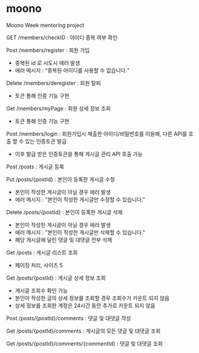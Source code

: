 # moono
Moono Week mentoring project

GET /members/checkID : 아이디 중복 여부 확인

Post /members/register : 회원 가입
- 중복된 id 로 시도시 에러 발생
- 에러 메시지 : “중복된 아이디를 사용할 수 없습니다.“

Delete /members/deregister : 회원 탈퇴
- 토큰 통해 인증 기능 구현

Get /members/myPage : 회원 상세 정보 조회
- 토큰 통해 인증 기능 구현

Post /members/login : 회원가입시 제출한 아이디/비밀번호를 이용해, 다른 API를 호출 할 수 있는 인증토큰 발급
- 이후 발급 받은 인증토큰을 통해 게시글 관리 API 호출 가능

Post /posts : 게시글 등록

Put /posts/{postId} : 본인이 등록한 게시글 수정
- 본인이 작성한 게시글이 아닐 경우 에러 발생
- 에러 메시지 : "본인이 작성한 게시글만 수정할 수 있습니다."

Delete /posts/{postId} : 본인이 등록한 게시글 삭제
- 본인이 작성한 게시글이 아닐 경우 에러 발생
- 에러 메시지 : "본인이 작성한 게시글만 삭제할 수 있습니다."
- 해당 게시글에 달린 댓글 및 대댓글 전부 삭제

Get /posts : 게시글 리스트 조회
- 페이징 처리, 사이즈 5

Get /posts/{postId} : 게시글 상세 정보 조회
- 게시글 조회수 확인 가능
- 본인이 작성한 글의 상세 정보를 조회할 경우 조회수가 카운트 되지 않음
- 상세 정보를 조회한 계정은 24시간 동안 추가로 카운트 되지 않음

Post /posts/{postId}/comments : 댓글 및 대댓글 작성

Get /posts/{postId}/comments : 게시글의 모든 댓글 및 대댓글 조회

Get /posts/{postId}/comments/{commentId} : 댓글 및 대댓글 조회
